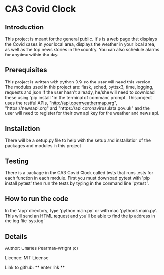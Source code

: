 # CA3 Covid Clock


## Introduction

This  project is meant for the general public. It's is a web page that displays the Covid cases in your local
area, displays the weather in your local area, as well as the top news stories in the country. You can also  schedule alarms for anytime within the day.


## Prerequisites

This project is written with python 3.9, so the user will need this version.
The modules used in this project are: flask, sched, pyttsx3, time, logging, requests and json
If the user hasn't already, he/she will need to download these using 'pip install <module>' in the terminal of command prompt.
This project uses the restful APIs, "http://api.openweathermap.org", "https://newsapi.org" and "https://api.coronavirus.data.gov.uk" and the user will need to register for their own api key for the weather and news api.


## Installation

There will be a setup.py file to help with the setup and installation of the packages and modules in this project


## Testing

There is a package in the CA3 Covid Clock called tests that runs tests for each function in each module. First you must download pytest with 'pip install pytest' then run the tests by typing in the command line
'pytest <module>'.


## How to run the code

In the 'app' directory, type 'python main.py' or with mac 'python3 main.py'. This will send an HTML request and you'll be able to find the ip address in the log file 'sys.log'


## Details

Author: Charles Pearman-Wright (c)

Licence: MIT License

Link to github: ** enter link **
